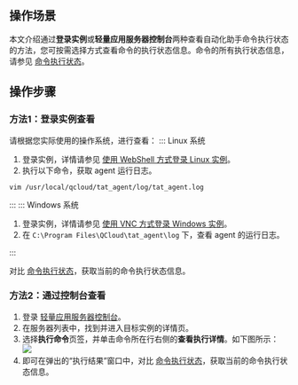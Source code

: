 ## 操作场景
本文介绍通过**登录实例**或**轻量应用服务器控制台**两种查看自动化助手命令执行状态的方法，您可按需选择方式查看命令的执行状态信息。命令的所有执行状态信息，请参见 [命令执行状态](https://cloud.tencent.com/document/product/1340/50752#Status)。

## 操作步骤
### 方法1：登录实例查看
请根据您实际使用的操作系统，进行查看：
<dx-tabs>
::: Linux 系统
1. 登录实例，详情请参见 [使用 WebShell 方式登录 Linux 实例](https://cloud.tencent.com/document/product/1207/44642)。
2. 执行以下命令，获取 agent 运行日志。
```shellsession
vim /usr/local/qcloud/tat_agent/log/tat_agent.log 
``` 

:::
::: Windows 系统
1. 登录实例，详情请参见 [使用 VNC 方式登录 Windows 实例](https://cloud.tencent.com/document/product/1207/44656)。
2. 在 `C:\Program Files\QCloud\tat_agent\log` 下，查看 agent 的运行日志。

:::
</dx-tabs>

对比 [命令执行状态](https://cloud.tencent.com/document/product/1340/50752#Status)，获取当前的命令执行状态信息。





### 方法2：通过控制台查看
1. 登录 [轻量应用服务器控制台](https://console.cloud.tencent.com/lighthouse/instance/index)。
2. 在服务器列表中，找到并进入目标实例的详情页。
3. 选择**执行命令**页签，并单击命令所在行右侧的**查看执行详情**。如下图所示：
![](https://main.qcloudimg.com/raw/b31a67ba262eb5d2b5aa04bc27b56189.png)
4. 即可在弹出的“执行结果”窗口中，对比 [命令执行状态](https://cloud.tencent.com/document/product/1340/50752)，获取当前的命令执行状态信息。
